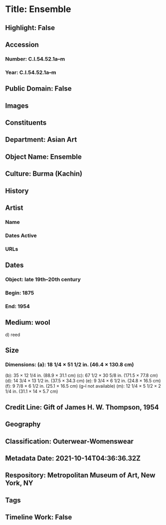 # Title: Ensemble
## Highlight: False
## Accession
### Number: C.I.54.52.1a–m
### Year: C.I.54.52.1a–m
## Public Domain: False
## Images
## Constituents
## Department: Asian Art
## Object Name: Ensemble
## Culture: Burma (Kachin)
## History
## Artist
### Name
### Dates Active
### URLs
## Dates
### Object: late 19th–20th century
### Begin: 1875
### End: 1954
## Medium: wool
d) reed
## Size
### Dimensions: (a): 18 1/4 × 51 1/2 in. (46.4 × 130.8 cm)
(b): 35 × 12 1/4 in. (88.9 × 31.1 cm)
(c): 67 1/2 × 30 5/8 in. (171.5 × 77.8 cm)
(d): 14 3/4 × 13 1/2 in. (37.5 × 34.3 cm)
(e): 9 3/4 × 6 1/2 in. (24.8 × 16.5 cm)
(f): 9 7/8 × 6 1/2 in. (25.1 × 16.5 cm) 
(g–l not available)
(m): 12 1/4 × 5 1/2 × 2 1/4 in. (31.1 × 14 × 5.7 cm)
## Credit Line: Gift of James H. W. Thompson, 1954
## Geography
## Classification: Outerwear-Womenswear
## Metadata Date: 2021-10-14T04:36:36.32Z
## Respository: Metropolitan Museum of Art, New York, NY
## Tags
## Timeline Work: False